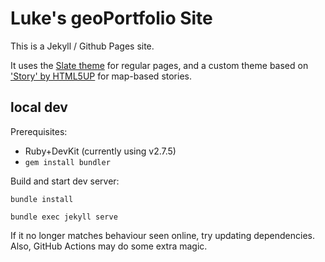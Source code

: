 # Luke's geoPortfolio Site
This is a Jekyll / Github Pages site.

It uses the [Slate theme](https://github.com/pages-themes/slate) for regular pages, and a custom theme based on ['Story' by HTML5UP](https://html5up.net/story) for map-based stories.

## local dev

Prerequisites:
* Ruby+DevKit (currently using v2.7.5)
* `gem install bundler`

Build and start dev server:
```
bundle install

bundle exec jekyll serve
```

If it no longer matches behaviour seen online, try updating dependencies. Also, GitHub Actions may do some extra magic.
